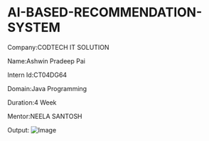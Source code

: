 # AI-BASED-RECOMMENDATION-SYSTEM
Company:CODTECH IT SOLUTION

Name:Ashwin Pradeep Pai

Intern Id:CT04DG64

Domain:Java Programming

Duration:4 Week

Mentor:NEELA SANTOSH

Output:
![Image](https://github.com/user-attachments/assets/48ed64dd-f1b3-4ded-a6d0-3ffb6a7858c8)
